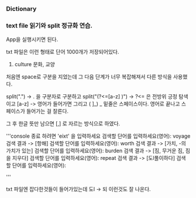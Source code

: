 ### Dictionary 
### text file 읽기와 split 정규화 연습. 

App을 실행시키면 된다. 

txt 파일은 이런 형태로 단어 1000개가 저장되어있다. 
1. culture 	문화, 교양

처음엔 space로 구분을 지었는데 그 다음 단계가 너무 복잡해져서
다른 방식을 사용했다.

split(".") -> . 을 구분자로 구분하고
split("(?<=[a-z] )")  ->  ?<= 은 전방위 긍정 탐색이고 
[a-z] -> 영어가 들어가면 그리고 ( ]_) _ 밑줄은 스페이스이다.
영어로 끝나고 스페이스가 들어가는 걸 잘른다.

그 후 한글 뜻만 남으면 [,] 로 자르는 방식으로 하였다.

'''console
종료 하려면 'eixt' 을 입력하세요 
검색할 단어를 입력하세요(영어): voyage
검색 결과 -> [항해]
검색할 단어를 입력하세요(영어): worth
검색 결과 -> [가치, -의 가치가 있는]
검색할 단어를 입력하세요(영어): burden
검색 결과 -> [짐, 무거운 짐, 짐을 지우다]
검색할 단어를 입력하세요(영어): repeat
검색 결과 -> [도l풀이하다]
검색할 단어를 입력하세요(영어): 

'''

txt 파일엔 잡다한것들이 들어가있는데
도l -> 되 이런것도 잘 나온다. 
